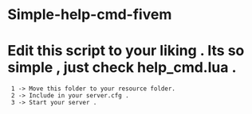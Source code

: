 # Simple-help-cmd-fivem
# Edit this script to your liking . Its so simple , just check help_cmd.lua .
```
 1 -> Move this folder to your resource folder.
 2 -> Include in your server.cfg .
 3 -> Start your server .
